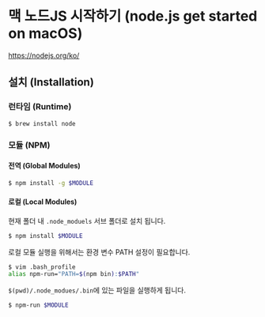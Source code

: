 # 맥 노드JS 시작하기 (node.js get started on macOS)

<https://nodejs.org/ko/>

## 설치 (Installation)

### 런타임 (Runtime)

```bash
$ brew install node
```

### 모듈 (NPM)

#### 전역 (Global Modules)

```bash
$ npm install -g $MODULE
```

#### 로컬 (Local Modules)

현재 폴더 내 `.node_moduels` 서브 폴더로 설치 됩니다.

```bash
$ npm install $MODULE
```

로컬 모듈 실행을 위해서는 환경 변수 PATH 설정이 필요합니다.

```bash
$ vim .bash_profile
alias npm-run="PATH=$(npm bin):$PATH"
```

`$(pwd)/.node_modues/.bin`에 있는 파일을 실행하게 됩니다.

```bash
$ npm-run $MODULE
```
